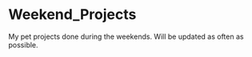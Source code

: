 # Weekend_Projects
My pet projects done during the weekends. 
Will be updated as often as possible. 
